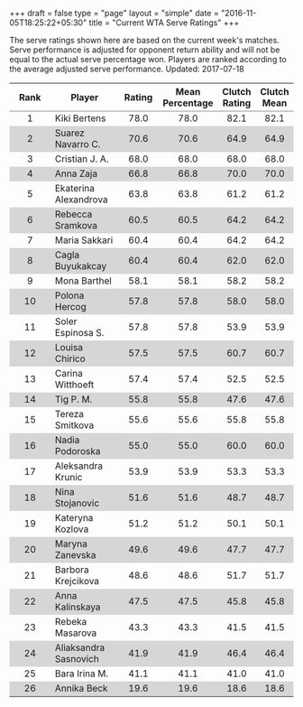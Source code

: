 +++
draft = false
type = "page" 
layout = "simple"
date = "2016-11-05T18:25:22+05:30"
title = "Current WTA Serve Ratings"
+++

The serve ratings shown here are based on the current week's matches. Serve performance is adjusted for opponent return ability and will not be equal to the actual serve percentage won. Players are ranked according to the average adjusted serve performance. Updated: 2017-07-18

<table class='gmisc_table' style='border-collapse: collapse; margin-top: 1em; margin-bottom: 1em;' >
<thead>
<tr>
<th style='border-bottom: 1px solid grey; border-top: 2px solid grey; text-align: center;'>Rank</th>
<th style='border-bottom: 1px solid grey; border-top: 2px solid grey; text-align: center;'>Player</th>
<th style='border-bottom: 1px solid grey; border-top: 2px solid grey; text-align: center;'>Rating</th>
<th style='border-bottom: 1px solid grey; border-top: 2px solid grey; text-align: center;'>Mean Percentage</th>
<th style='border-bottom: 1px solid grey; border-top: 2px solid grey; text-align: center;'>Clutch Rating</th>
<th style='border-bottom: 1px solid grey; border-top: 2px solid grey; text-align: center;'>Clutch Mean</th>
</tr>
</thead>
<tbody>
<tr>
<td style='width:40%; text-align: center;'>1</td>
<td style='width:40%; text-align: left;'>Kiki Bertens</td>
<td style='width:40%; text-align: center;'>78.0</td>
<td style='width:40%; text-align: center;'>78.0</td>
<td style='width:40%; text-align: center;'>82.1</td>
<td style='width:40%; text-align: center;'>82.1</td>
</tr>
<tr style='background-color: #d6d6d6;'>
<td style='width:40%; background-color: #d6d6d6; text-align: center;'>2</td>
<td style='width:40%; background-color: #d6d6d6; text-align: left;'>Suarez Navarro C.</td>
<td style='width:40%; background-color: #d6d6d6; text-align: center;'>70.6</td>
<td style='width:40%; background-color: #d6d6d6; text-align: center;'>70.6</td>
<td style='width:40%; background-color: #d6d6d6; text-align: center;'>64.9</td>
<td style='width:40%; background-color: #d6d6d6; text-align: center;'>64.9</td>
</tr>
<tr>
<td style='width:40%; text-align: center;'>3</td>
<td style='width:40%; text-align: left;'>Cristian J. A.</td>
<td style='width:40%; text-align: center;'>68.0</td>
<td style='width:40%; text-align: center;'>68.0</td>
<td style='width:40%; text-align: center;'>68.0</td>
<td style='width:40%; text-align: center;'>68.0</td>
</tr>
<tr style='background-color: #d6d6d6;'>
<td style='width:40%; background-color: #d6d6d6; text-align: center;'>4</td>
<td style='width:40%; background-color: #d6d6d6; text-align: left;'>Anna Zaja</td>
<td style='width:40%; background-color: #d6d6d6; text-align: center;'>66.8</td>
<td style='width:40%; background-color: #d6d6d6; text-align: center;'>66.8</td>
<td style='width:40%; background-color: #d6d6d6; text-align: center;'>70.0</td>
<td style='width:40%; background-color: #d6d6d6; text-align: center;'>70.0</td>
</tr>
<tr>
<td style='width:40%; text-align: center;'>5</td>
<td style='width:40%; text-align: left;'>Ekaterina Alexandrova</td>
<td style='width:40%; text-align: center;'>63.8</td>
<td style='width:40%; text-align: center;'>63.8</td>
<td style='width:40%; text-align: center;'>61.2</td>
<td style='width:40%; text-align: center;'>61.2</td>
</tr>
<tr style='background-color: #d6d6d6;'>
<td style='width:40%; background-color: #d6d6d6; text-align: center;'>6</td>
<td style='width:40%; background-color: #d6d6d6; text-align: left;'>Rebecca Sramkova</td>
<td style='width:40%; background-color: #d6d6d6; text-align: center;'>60.5</td>
<td style='width:40%; background-color: #d6d6d6; text-align: center;'>60.5</td>
<td style='width:40%; background-color: #d6d6d6; text-align: center;'>64.2</td>
<td style='width:40%; background-color: #d6d6d6; text-align: center;'>64.2</td>
</tr>
<tr>
<td style='width:40%; text-align: center;'>7</td>
<td style='width:40%; text-align: left;'>Maria Sakkari</td>
<td style='width:40%; text-align: center;'>60.4</td>
<td style='width:40%; text-align: center;'>60.4</td>
<td style='width:40%; text-align: center;'>64.2</td>
<td style='width:40%; text-align: center;'>64.2</td>
</tr>
<tr style='background-color: #d6d6d6;'>
<td style='width:40%; background-color: #d6d6d6; text-align: center;'>8</td>
<td style='width:40%; background-color: #d6d6d6; text-align: left;'>Cagla Buyukakcay</td>
<td style='width:40%; background-color: #d6d6d6; text-align: center;'>60.4</td>
<td style='width:40%; background-color: #d6d6d6; text-align: center;'>60.4</td>
<td style='width:40%; background-color: #d6d6d6; text-align: center;'>62.0</td>
<td style='width:40%; background-color: #d6d6d6; text-align: center;'>62.0</td>
</tr>
<tr>
<td style='width:40%; text-align: center;'>9</td>
<td style='width:40%; text-align: left;'>Mona Barthel</td>
<td style='width:40%; text-align: center;'>58.1</td>
<td style='width:40%; text-align: center;'>58.1</td>
<td style='width:40%; text-align: center;'>58.2</td>
<td style='width:40%; text-align: center;'>58.2</td>
</tr>
<tr style='background-color: #d6d6d6;'>
<td style='width:40%; background-color: #d6d6d6; text-align: center;'>10</td>
<td style='width:40%; background-color: #d6d6d6; text-align: left;'>Polona Hercog</td>
<td style='width:40%; background-color: #d6d6d6; text-align: center;'>57.8</td>
<td style='width:40%; background-color: #d6d6d6; text-align: center;'>57.8</td>
<td style='width:40%; background-color: #d6d6d6; text-align: center;'>58.0</td>
<td style='width:40%; background-color: #d6d6d6; text-align: center;'>58.0</td>
</tr>
<tr>
<td style='width:40%; text-align: center;'>11</td>
<td style='width:40%; text-align: left;'>Soler Espinosa S.</td>
<td style='width:40%; text-align: center;'>57.8</td>
<td style='width:40%; text-align: center;'>57.8</td>
<td style='width:40%; text-align: center;'>53.9</td>
<td style='width:40%; text-align: center;'>53.9</td>
</tr>
<tr style='background-color: #d6d6d6;'>
<td style='width:40%; background-color: #d6d6d6; text-align: center;'>12</td>
<td style='width:40%; background-color: #d6d6d6; text-align: left;'>Louisa Chirico</td>
<td style='width:40%; background-color: #d6d6d6; text-align: center;'>57.5</td>
<td style='width:40%; background-color: #d6d6d6; text-align: center;'>57.5</td>
<td style='width:40%; background-color: #d6d6d6; text-align: center;'>60.7</td>
<td style='width:40%; background-color: #d6d6d6; text-align: center;'>60.7</td>
</tr>
<tr>
<td style='width:40%; text-align: center;'>13</td>
<td style='width:40%; text-align: left;'>Carina Witthoeft</td>
<td style='width:40%; text-align: center;'>57.4</td>
<td style='width:40%; text-align: center;'>57.4</td>
<td style='width:40%; text-align: center;'>52.5</td>
<td style='width:40%; text-align: center;'>52.5</td>
</tr>
<tr style='background-color: #d6d6d6;'>
<td style='width:40%; background-color: #d6d6d6; text-align: center;'>14</td>
<td style='width:40%; background-color: #d6d6d6; text-align: left;'>Tig P. M.</td>
<td style='width:40%; background-color: #d6d6d6; text-align: center;'>55.8</td>
<td style='width:40%; background-color: #d6d6d6; text-align: center;'>55.8</td>
<td style='width:40%; background-color: #d6d6d6; text-align: center;'>47.6</td>
<td style='width:40%; background-color: #d6d6d6; text-align: center;'>47.6</td>
</tr>
<tr>
<td style='width:40%; text-align: center;'>15</td>
<td style='width:40%; text-align: left;'>Tereza Smitkova</td>
<td style='width:40%; text-align: center;'>55.6</td>
<td style='width:40%; text-align: center;'>55.6</td>
<td style='width:40%; text-align: center;'>55.8</td>
<td style='width:40%; text-align: center;'>55.8</td>
</tr>
<tr style='background-color: #d6d6d6;'>
<td style='width:40%; background-color: #d6d6d6; text-align: center;'>16</td>
<td style='width:40%; background-color: #d6d6d6; text-align: left;'>Nadia Podoroska</td>
<td style='width:40%; background-color: #d6d6d6; text-align: center;'>55.0</td>
<td style='width:40%; background-color: #d6d6d6; text-align: center;'>55.0</td>
<td style='width:40%; background-color: #d6d6d6; text-align: center;'>60.0</td>
<td style='width:40%; background-color: #d6d6d6; text-align: center;'>60.0</td>
</tr>
<tr>
<td style='width:40%; text-align: center;'>17</td>
<td style='width:40%; text-align: left;'>Aleksandra Krunic</td>
<td style='width:40%; text-align: center;'>53.9</td>
<td style='width:40%; text-align: center;'>53.9</td>
<td style='width:40%; text-align: center;'>53.3</td>
<td style='width:40%; text-align: center;'>53.3</td>
</tr>
<tr style='background-color: #d6d6d6;'>
<td style='width:40%; background-color: #d6d6d6; text-align: center;'>18</td>
<td style='width:40%; background-color: #d6d6d6; text-align: left;'>Nina Stojanovic</td>
<td style='width:40%; background-color: #d6d6d6; text-align: center;'>51.6</td>
<td style='width:40%; background-color: #d6d6d6; text-align: center;'>51.6</td>
<td style='width:40%; background-color: #d6d6d6; text-align: center;'>48.7</td>
<td style='width:40%; background-color: #d6d6d6; text-align: center;'>48.7</td>
</tr>
<tr>
<td style='width:40%; text-align: center;'>19</td>
<td style='width:40%; text-align: left;'>Kateryna Kozlova</td>
<td style='width:40%; text-align: center;'>51.2</td>
<td style='width:40%; text-align: center;'>51.2</td>
<td style='width:40%; text-align: center;'>50.1</td>
<td style='width:40%; text-align: center;'>50.1</td>
</tr>
<tr style='background-color: #d6d6d6;'>
<td style='width:40%; background-color: #d6d6d6; text-align: center;'>20</td>
<td style='width:40%; background-color: #d6d6d6; text-align: left;'>Maryna Zanevska</td>
<td style='width:40%; background-color: #d6d6d6; text-align: center;'>49.6</td>
<td style='width:40%; background-color: #d6d6d6; text-align: center;'>49.6</td>
<td style='width:40%; background-color: #d6d6d6; text-align: center;'>47.7</td>
<td style='width:40%; background-color: #d6d6d6; text-align: center;'>47.7</td>
</tr>
<tr>
<td style='width:40%; text-align: center;'>21</td>
<td style='width:40%; text-align: left;'>Barbora Krejcikova</td>
<td style='width:40%; text-align: center;'>48.6</td>
<td style='width:40%; text-align: center;'>48.6</td>
<td style='width:40%; text-align: center;'>51.7</td>
<td style='width:40%; text-align: center;'>51.7</td>
</tr>
<tr style='background-color: #d6d6d6;'>
<td style='width:40%; background-color: #d6d6d6; text-align: center;'>22</td>
<td style='width:40%; background-color: #d6d6d6; text-align: left;'>Anna Kalinskaya</td>
<td style='width:40%; background-color: #d6d6d6; text-align: center;'>47.5</td>
<td style='width:40%; background-color: #d6d6d6; text-align: center;'>47.5</td>
<td style='width:40%; background-color: #d6d6d6; text-align: center;'>45.8</td>
<td style='width:40%; background-color: #d6d6d6; text-align: center;'>45.8</td>
</tr>
<tr>
<td style='width:40%; text-align: center;'>23</td>
<td style='width:40%; text-align: left;'>Rebeka Masarova</td>
<td style='width:40%; text-align: center;'>43.3</td>
<td style='width:40%; text-align: center;'>43.3</td>
<td style='width:40%; text-align: center;'>41.5</td>
<td style='width:40%; text-align: center;'>41.5</td>
</tr>
<tr style='background-color: #d6d6d6;'>
<td style='width:40%; background-color: #d6d6d6; text-align: center;'>24</td>
<td style='width:40%; background-color: #d6d6d6; text-align: left;'>Aliaksandra Sasnovich</td>
<td style='width:40%; background-color: #d6d6d6; text-align: center;'>41.9</td>
<td style='width:40%; background-color: #d6d6d6; text-align: center;'>41.9</td>
<td style='width:40%; background-color: #d6d6d6; text-align: center;'>46.4</td>
<td style='width:40%; background-color: #d6d6d6; text-align: center;'>46.4</td>
</tr>
<tr>
<td style='width:40%; text-align: center;'>25</td>
<td style='width:40%; text-align: left;'>Bara Irina M.</td>
<td style='width:40%; text-align: center;'>41.1</td>
<td style='width:40%; text-align: center;'>41.1</td>
<td style='width:40%; text-align: center;'>41.0</td>
<td style='width:40%; text-align: center;'>41.0</td>
</tr>
<tr style='background-color: #d6d6d6;'>
<td style='width:40%; background-color: #d6d6d6; border-bottom: 2px solid grey; text-align: center;'>26</td>
<td style='width:40%; background-color: #d6d6d6; border-bottom: 2px solid grey; text-align: left;'>Annika Beck</td>
<td style='width:40%; background-color: #d6d6d6; border-bottom: 2px solid grey; text-align: center;'>19.6</td>
<td style='width:40%; background-color: #d6d6d6; border-bottom: 2px solid grey; text-align: center;'>19.6</td>
<td style='width:40%; background-color: #d6d6d6; border-bottom: 2px solid grey; text-align: center;'>18.6</td>
<td style='width:40%; background-color: #d6d6d6; border-bottom: 2px solid grey; text-align: center;'>18.6</td>
</tr>
</tbody>
</table>
